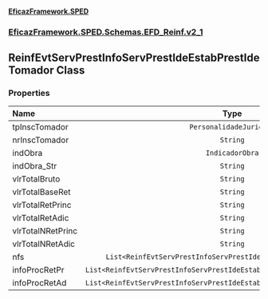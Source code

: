 #### [EficazFramework.SPED](EficazFrameworkSPED.md 'EficazFramework SPED')
### [EficazFramework.SPED.Schemas.EFD_Reinf.v2_1](EficazFramework.SPED.Schemas.EFD_Reinf.v2_1.md 'EficazFramework.SPED.Schemas.EFD_Reinf.v2_1')

## ReinfEvtServPrestInfoServPrestIdeEstabPrestIdeTomador Class
### Properties

| Name | Type | |
| :--- | :---: | :--- |
| tpInscTomador | `PersonalidadeJuridica` |  |
| nrInscTomador | `String` |  |
| indObra | `IndicadorObra` |  |
| indObra_Str | `String` |  |
| vlrTotalBruto | `String` |  |
| vlrTotalBaseRet | `String` |  |
| vlrTotalRetPrinc | `String` |  |
| vlrTotalRetAdic | `String` |  |
| vlrTotalNRetPrinc | `String` |  |
| vlrTotalNRetAdic | `String` |  |
| nfs | `List<ReinfEvtServPrestInfoServPrestIdeEstabPrestIdeTomadorNfs>` |  |
| infoProcRetPr | `List<ReinfEvtServPrestInfoServPrestIdeEstabPrestIdeTomadorInfoProcRetPr>` |  |
| infoProcRetAd | `List<ReinfEvtServPrestInfoServPrestIdeEstabPrestIdeTomadorInfoProcRetAd>` |  |
